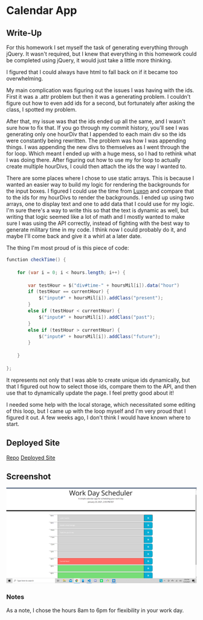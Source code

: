 # Calendar App

## Write-Up

For this homework I set myself the task of generating everything through jQuery. It wasn't required, but I knew that everything in this homework could be completed using jQuery, it would just take a little more thinking. 

I figured that I could always have html to fall back on if it became too overwhelming. 

My main complication was figuring out the issues I was having with the ids. First it was a .attr problem but then it was a generating problem. I couldn't figure out how to even add ids for a second, but fortunately after asking the class, I spotted my problem. 

After that, my issue was that the ids ended up all the same, and I wasn't sure how to fix that. If you go through my commit history, you'll see I was generating only one hourDiv that I appended to each main div so the ids were constantly being rewritten. The problem was how I was appending things. I was appending the new divs to themselves as I went through the for loop. Which meant I ended up with a huge mess, so I had to rethink what I was doing there. After figuring out how to use my for loop to actually create multiple hourDivs, I could then attach the ids the way I wanted to. 

There are some places where I chose to use static arrays. This is because I wanted an easier way to build my logic for rendering the backgrounds for the input boxes. I figured I could use the time from [Luxon](https://moment.github.io/luxon/) and compare that to the ids for my hourDivs to render the backgrounds. I ended up using two arrays, one to display text and one to add data that I could use for my logic. I'm sure there's a way to write this so that the text is dynamic as well, but writing that logic seemed like a lot of math and I mostly wanted to make sure I was using the API correctly, instead of fighting with the best way to generate military time in my code. I think now I could probably do it, and maybe I'll come back and give it a whirl at a later date. 

The thing I'm most proud of is this piece of code:

```java
function checkTime() {
   
    for (var i = 0; i < hours.length; i++) {

        var testHour = $("div#time-" + hoursMil[i]).data("hour")
        if (testHour == currentHour) {
            $("input#" + hoursMil[i]).addClass("present");
        }
        else if (testHour < currentHour) {
            $("input#" + hoursMil[i]).addClass("past");
        }
        else if (testHour > currentHour) {
            $("input#" + hoursMil[i]).addClass("future");
        }

    }

};
```
It represents not only that I was able to create unique ids dynamically, but that I figured out how to select those ids, compare them to the API, and then use that to dynamically update the page. I feel pretty good about it!

I needed some help with the local storage, which necessitated some editing of this loop, but I came up with the loop myself and I'm very proud that I figured it out. A few weeks ago, I don't think I would have known where to start. 

## Deployed Site

[Repo](https://github.com/a-andres1/password-generator.git)
[Deployed Site](https://a-andres1.github.io/fun-time-calendar-app/)




## Screenshot

![calendar-app](./Assests/CalendarApp.png)

### Notes

As a note, I chose the hours 8am to 6pm for flexibility in your work day.

